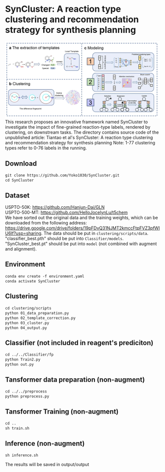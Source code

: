 # SynCluster: A reaction type clustering and recommendation strategy for synthesis planning
![pipline](SynCluster.jpg) 
This research proposes an innovative framework named SynCluster to investigate the impact of fine-grained reaction-type labels, rendered by clustering, on downstream tasks.
The directory contains source code of the unpublished article:
Tiantao et al's SynCluster: A reaction type clustering and recommendation strategy for synthesis planning
Note: 1-77 clustering types refer to 0-76 labels in the running.

## Download
```
git clone https://github.com/Yoko1030/SynCluster.git
cd SynCluster
```

## Dataset
USPTO-50K: https://github.com/Hanjun-Dai/GLN <br>
USPTO-500-MT: https://github.com/HelloJocelynLu/t5chem <br>
We have sorted out the original data and the training weights, which can be downloaded from the following address: https://drive.google.com/drive/folders/19pFDvQ31NJMT2kmccFtpFVZ3pfWlU6lf?usp=sharing. 
The data should be put in `clustering/scripts/data`. 
"classifier_best.pth" should be put into `Classifier/models`.
"SynCluster_best.pt" should be put into `model` (not combined with augment and alignment).

## Environment

```
conda env create -f environment.yaml
conda activate SynCluster
```

## Clustering
```
cd clustering/scripts
python 01_data_preparation.py
python 02_template_correction.py
python 03_cluster.py
python 04_output.py
```
## Classifier (not included in reagent's prediciton)
```
cd ../../Classifier/fp
python Train2.py
python out.py
```
## Tansformer data preparation (non-augment)
```
cd ../../preprocess
python preprocess.py
```
## Tansformer Training (non-augment)
```
cd ..
sh train.sh
```
## Inference (non-augment)
```
sh inference.sh
```
The results will be saved in output/output
